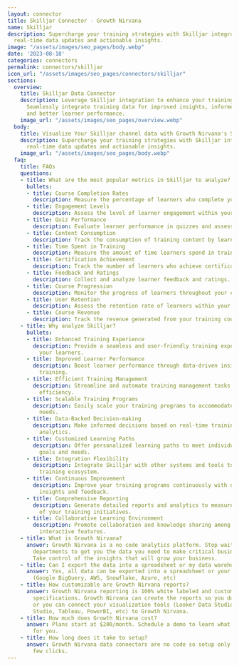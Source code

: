 ```yaml
---
layout: connector
title: Skilljar Connector - Growth Nirvana
name: Skilljar
description: Supercharge your training strategies with Skilljar integration, unlocking
  real-time data updates and actionable insights.
image: "/assets/images/seo_pages/body.webp"
date: '2023-08-18'
categories: connectors
permalink: connectors/skilljar
icon_url: "/assets/images/seo_pages/connectors/skilljar"
sections:
  overview:
    title: Skilljar Data Connector
    description: Leverage Skilljar integration to enhance your training programs.
      Seamlessly integrate training data for improved insights, informed decisions,
      and better learner performance.
    image_url: "/assets/images/seo_pages/overview.webp"
  body:
    title: Visualize Your Skilljar channel data with Growth Nirvana's Skilljar Connector
    description: Supercharge your training strategies with Skilljar integration, unlocking
      real-time data updates and actionable insights.
    image_url: "/assets/images/seo_pages/body.webp"
  faq:
    title: FAQs
    questions:
    - title: What are the most popular metrics in Skilljar to analyze?
      bullets:
      - title: Course Completion Rates
        description: Measure the percentage of learners who complete your courses.
      - title: Engagement Levels
        description: Assess the level of learner engagement within your training programs.
      - title: Quiz Performance
        description: Evaluate learner performance in quizzes and assessments.
      - title: Content Consumption
        description: Track the consumption of training content by learners.
      - title: Time Spent in Training
        description: Measure the amount of time learners spend in training activities.
      - title: Certification Achievement
        description: Track the number of learners who achieve certification.
      - title: Feedback and Ratings
        description: Collect and analyze learner feedback and ratings.
      - title: Course Progression
        description: Monitor the progress of learners throughout your courses.
      - title: User Retention
        description: Assess the retention rate of learners within your training programs.
      - title: Course Revenue
        description: Track the revenue generated from your training courses.
    - title: Why analyze Skilljar?
      bullets:
      - title: Enhanced Training Experience
        description: Provide a seamless and user-friendly training experience for
          your learners.
      - title: Improved Learner Performance
        description: Boost learner performance through data-driven insights and personalized
          training.
      - title: Efficient Training Management
        description: Streamline and automate training management tasks for increased
          efficiency.
      - title: Scalable Training Programs
        description: Easily scale your training programs to accommodate growing learner
          needs.
      - title: Data-Backed Decision-making
        description: Make informed decisions based on real-time training data and
          analytics.
      - title: Customized Learning Paths
        description: Offer personalized learning paths to meet individual learner
          goals and needs.
      - title: Integration Flexibility
        description: Integrate Skilljar with other systems and tools to create a cohesive
          training ecosystem.
      - title: Continuous Improvement
        description: Improve your training programs continuously with data-driven
          insights and feedback.
      - title: Comprehensive Reporting
        description: Generate detailed reports and analytics to measure the success
          of your training initiatives.
      - title: Collaborative Learning Environment
        description: Promote collaboration and knowledge sharing among learners through
          interactive features.
    - title: What is Growth Nirvana?
      answer: Growth Nirvana is a no code analytics platform. Stop waiting for other
        departments to get you the data you need to make critical business decisions.
        Take control of the insights that will grow your business.
    - title: Can I export the data into a spreadsheet or my data warehouse?
      answer: Yes, all data can be exported into a spreadsheet or your data warehouse
        (Google BigQuery, AWS, Snowflake, Azure, etc)
    - title: How customizable are Growth Nirvana reports?
      answer: Growth Nirvana reporting is 100% white labeled and customized to your
        specifications. Growth Nirvana can create the reports so you don’t have to
        or you can connect your visualization tools (Looker Data Studio/Google Data
        Studio, Tableau, PowerBI, etc) to Growth Nirvana.
    - title: How much does Growth Nirvana cost?
      answer: Plans start at $200/month. Schedule a demo to learn what plan is best
        for you.
    - title: How long does it take to setup?
      answer: Growth Nirvana data connectors are no code so setup only requires a
        few clicks.
---
```

